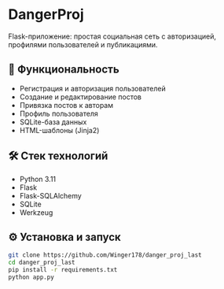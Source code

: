 # DangerProj

Flask-приложение: простая социальная сеть с авторизацией, профилями пользователей и публикациями.

## 🚀 Функциональность

- Регистрация и авторизация пользователей
- Создание и редактирование постов
- Привязка постов к авторам
- Профиль пользователя
- SQLite-база данных
- HTML-шаблоны (Jinja2)

## 🛠️ Стек технологий

- Python 3.11
- Flask
- Flask-SQLAlchemy
- SQLite
- Werkzeug

## ⚙️ Установка и запуск

```bash
git clone https://github.com/Winger178/danger_proj_last
cd danger_proj_last
pip install -r requirements.txt
python app.py
